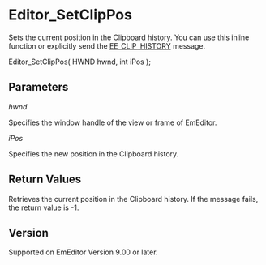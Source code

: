 # Editor\_SetClipPos

Sets the current position in the Clipboard history. You can use this inline function or explicitly send the [EE\_CLIP\_HISTORY](../message/ee_clip_history)
message.

Editor\_SetClipPos( HWND hwnd, int iPos );

## Parameters

_hwnd_

Specifies the window handle of the view or frame of EmEditor.

_iPos_

Specifies the new position in the Clipboard history.

## Return Values

Retrieves the current position in the Clipboard history. If the message fails, the return value is -1.

## Version

Supported on EmEditor Version 9.00 or later.
